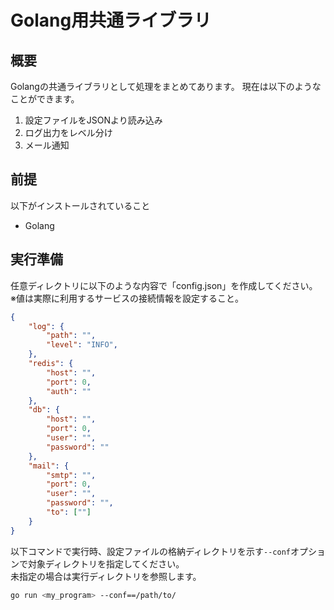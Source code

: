 # Golang用共通ライブラリ

## 概要

Golangの共通ライブラリとして処理をまとめてあります。
現在は以下のようなことができます。

1. 設定ファイルをJSONより読み込み
2. ログ出力をレベル分け
3. メール通知

## 前提

以下がインストールされていること

- Golang

## 実行準備

任意ディレクトリに以下のような内容で「config.json」を作成してください。  
※値は実際に利用するサービスの接続情報を設定すること。  

```json
{
    "log": {
        "path": "",
        "level": "INFO",
    },
    "redis": {
        "host": "",
        "port": 0,
        "auth": ""
    },
    "db": {
        "host": "",
        "port": 0,
        "user": "",
        "password": ""
    },
    "mail": {
        "smtp": "",
        "port": 0,
        "user": "",
        "password": "",
        "to": [""]
    }
}
```

以下コマンドで実行時、設定ファイルの格納ディレクトリを示す`--conf`オプションで対象ディレクトリを指定してください。  
未指定の場合は実行ディレクトリを参照します。  

```sh
go run <my_program> --conf==/path/to/
```